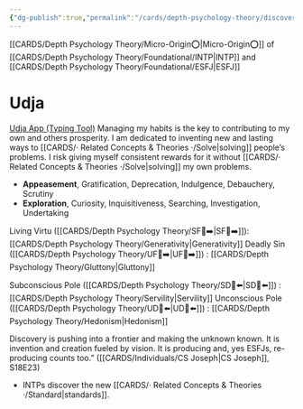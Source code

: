 ```yaml
---
{"dg-publish":true,"permalink":"/cards/depth-psychology-theory/discovery/","created":"2022-12-31T17:42:57.181+01:00","updated":"2023-05-26T20:02:57.329+02:00"}
---
```


[[CARDS/Depth Psychology Theory/Micro-Origin⭕\|Micro-Origin⭕]] of [[CARDS/Depth Psychology Theory/Foundational/INTP\|INTP]] and [[CARDS/Depth Psychology Theory/Foundational/ESFJ\|ESFJ]]

# Udja
[Udja App (Typing Tool)](https://www.udja.app/#/)
Managing my habits is the key to contributing to my own and others prosperity. I am dedicated to inventing new and lasting ways to [[CARDS/· Related Concepts & Theories ·/Solve\|solving]] people’s problems. I risk giving myself consistent rewards for it without [[CARDS/· Related Concepts & Theories ·/Solve\|solving]] my own problems.
- **Appeasement**, Gratification, Deprecation, Indulgence, Debauchery, Scrutiny
- **Exploration**, Curiosity, Inquisitiveness, Searching, Investigation, Undertaking

Living Virtu ([[CARDS/Depth Psychology Theory/SF🤸➡️\|SF🤸➡️]]): [[CARDS/Depth Psychology Theory/Generativity\|Generativity]]
Deadly Sin ([[CARDS/Depth Psychology Theory/UF👤➡️\|UF👤➡️]]) : [[CARDS/Depth Psychology Theory/Gluttony\|Gluttony]] 

Subconscious Pole ([[CARDS/Depth Psychology Theory/SD🤸⬅️\|SD🤸⬅️]]) : [[CARDS/Depth Psychology Theory/Servility\|Servility]]
Unconscious Pole ([[CARDS/Depth Psychology Theory/UD👤⬅️\|UD👤⬅️]]) : [[CARDS/Depth Psychology Theory/Hedonism\|Hedonism]]


<div class="transclusion internal-embed is-loaded"><div class="markdown-embed">



Discovery is pushing into a frontier and making the unknown known. It is invention and creation fueled by vision. It is producing and, yes ESFJs, re-producing counts too.” ([[CARDS/Individuals/CS Joseph\|CS Joseph]], S18E23) 

</div></div>

- INTPs discover the new [[CARDS/· Related Concepts & Theories ·/Standard\|standards]].